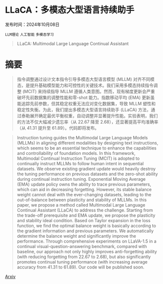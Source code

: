 # LLaCA：多模态大型语言持续助手

发布时间：2024年10月08日

`LLM理论` `人工智能` `多模态学习`

> LLaCA: Multimodal Large Language Continual Assistant

# 摘要

> 指令调整通过设计文本指令引导多模态大型语言模型 (MLLM) 对齐不同模态，是提升基础模型能力和可控性的关键技术。我们采用多模态持续指令调整 (MCIT) 来持续指导 MLLM 遵循人类意图。然而，现有梯度更新会严重破坏先前数据集的调整性能和零-shot 能力。指数移动平均 (EMA) 更新虽能追踪先前参数，但其稳定权重无法应对变化数据集，导致 MLLM 塑性和稳定性失衡。为此，我们提出多模态大型语言持续助手 (LLaCA) 方法，通过泰勒展开确定最优平衡权重，自动调整并显著提升性能。实验表明，我们的方法不仅大幅减少遗忘率（从 22.67 降至 2.68），还显著提高平均准确率（从 41.31 提升至 61.89）。代码即将发布。

> Instruction tuning guides the Multimodal Large Language Models (MLLMs) in aligning different modalities by designing text instructions, which seems to be an essential technique to enhance the capabilities and controllability of foundation models. In this framework, Multimodal Continual Instruction Tuning (MCIT) is adopted to continually instruct MLLMs to follow human intent in sequential datasets. We observe existing gradient update would heavily destroy the tuning performance on previous datasets and the zero-shot ability during continual instruction tuning. Exponential Moving Average (EMA) update policy owns the ability to trace previous parameters, which can aid in decreasing forgetting. However, its stable balance weight cannot deal with the ever-changing datasets, leading to the out-of-balance between plasticity and stability of MLLMs. In this paper, we propose a method called Multimodal Large Language Continual Assistant (LLaCA) to address the challenge. Starting from the trade-off prerequisite and EMA update, we propose the plasticity and stability ideal condition. Based on Taylor expansion in the loss function, we find the optimal balance weight is basically according to the gradient information and previous parameters. We automatically determine the balance weight and significantly improve the performance. Through comprehensive experiments on LLaVA-1.5 in a continual visual-question-answering benchmark, compared with baseline, our approach not only highly improves anti-forgetting ability (with reducing forgetting from 22.67 to 2.68), but also significantly promotes continual tuning performance (with increasing average accuracy from 41.31 to 61.89). Our code will be published soon.

[Arxiv](https://arxiv.org/abs/2410.10868)